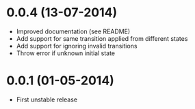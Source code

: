 # 0.0.4 (13-07-2014)

* Improved documentation (see README)
* Add support for same transition applied from different states
* Add support for ignoring invalid transitions
* Throw error if unknown initial state

# 0.0.1 (01-05-2014)

* First unstable release